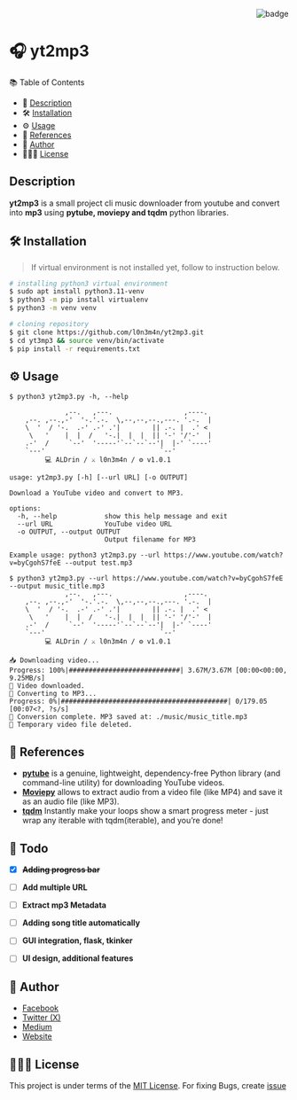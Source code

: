 <p align="right"><img src="https://visitor-badge.laobi.icu/badge?page_id=l0n3m4n" alt="badge"/></p>

# 🎧 yt2mp3     
📚 Table of Contents
- 📜 [Description](#-description)
- 🛠️ [Installation](#-installation)
- ⚙️ [Usage](#-usage)
- 💁 [References](#-references)
- 📌 [Author](#-author)
- 👨🏾‍⚖️ [License](#-license)

## Description  
**yt2mp3** is a small project cli music downloader from youtube and convert into **mp3** using **pytube, moviepy and tqdm** python libraries.

## 🛠️ Installation 
>If virtual environment is not installed yet, follow to instruction below.
```bash
# installing python3 virtual environment
$ sudo apt install python3.11-venv
$ python3 -m pip install virtualenv 
$ python3 -m venv venv 
```

```bash
# cloning repository
$ git clone https://github.com/l0n3m4n/yt2mp3.git
$ cd yt3mp3 && source venv/bin/activate
$ pip install -r requirements.txt
```
## ⚙️ Usage 
```shell
$ python3 yt2mp3.py -h, --help

              ,--.   ,---.                  ,----.  
    ,--. ,--.,-'  '-.'.-.  \,--,--,--.,---. '.-.  | 
    \  '  / '-.  .-' .-' .'|        || .-. |  .' <  
     \   '    |  |  /   '-.|  |  |  || '-' '/'-'  | 
    .-'  /     `--'  '-----'`--`--`--'|  |-' `----'  
    `---'                             `--'   
         💻 ALDrin / ⚔️ l0n3m4n / ⚙️ v1.0.1  

usage: yt2mp3.py [-h] [--url URL] [-o OUTPUT]

Download a YouTube video and convert to MP3.

options:
  -h, --help            show this help message and exit
  --url URL             YouTube video URL
  -o OUTPUT, --output OUTPUT
                        Output filename for MP3

Example usage: python3 yt2mp3.py --url https://www.youtube.com/watch?v=byCgohS7feE --output test.mp3
```

```shell
$ python3 yt2mp3.py --url https://www.youtube.com/watch?v=byCgohS7feE --output music_title.mp3
              ,--.   ,---.                  ,----.  
    ,--. ,--.,-'  '-.'.-.  \,--,--,--.,---. '.-.  | 
    \  '  / '-.  .-' .-' .'|        || .-. |  .' <  
     \   '    |  |  /   '-.|  |  |  || '-' '/'-'  | 
    .-'  /     `--'  '-----'`--`--`--'|  |-' `----'  
    `---'                             `--'   
         💻 ALDrin / ⚔️ l0n3m4n / ⚙️ v1.0.1  

📥 Downloading video...
Progress: 100%|############################| 3.67M/3.67M [00:00<00:00, 9.25MB/s]
💾 Video downloaded.
🎵 Converting to MP3...
Progress: 0%|##########################################| 0/179.05 [00:07<?, ?s/s]
💽 Conversion complete. MP3 saved at: ./music/music_title.mp3                                                                               
🚮 Temporary video file deleted.
```
## 💁 References
- [**pytube**](https://pypi.org/project/pytube/) is a genuine, lightweight, dependency-free Python library (and command-line utility) for downloading YouTube videos.
- [**Moviepy**](https://pypi.org/project/moviepy/) allows to extract audio from a video file (like MP4) and save it as an audio file (like MP3).
- [**tqdm**](https://pypi.org/project/tqdm/) Instantly make your loops show a smart progress meter - just wrap any iterable with tqdm(iterable), and you’re done!

## 📝 Todo
- [x] **~~Adding progress bar~~**
- [ ] **Add multiple URL**
- [ ] **Extract mp3 Metadata**
- [ ] **Adding song title automatically**
- [ ] **GUI integration, flask, tkinker**
- [ ] **UI design, additional features**



## 📌 Author
- [Facebook](https://facebook.com/l0n3m4n)
- [Twitter (X)](https://twitter.com/l0n3m4n)
- [Medium](https://medium.com/l0n3m4n)
- [Website](https://l0n3m4n.github.io)

## 👨🏾‍⚖️ License
This project is under terms of the [MIT License](LICENSE). For fixing Bugs, create [issue](https://github.com/l0n3m4n/yt2mp3/issues/new)
